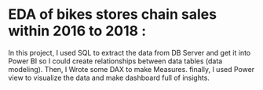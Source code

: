 # EDA of bikes stores chain sales within 2016 to 2018 :
In this project, I used SQL to extract the data from DB Server and get it into Power BI so I could create relationships between data tables (data modeling). Then, I Wrote some DAX to make Measures. finally, I used Power view to visualize the data and make dashboard full of insights.
